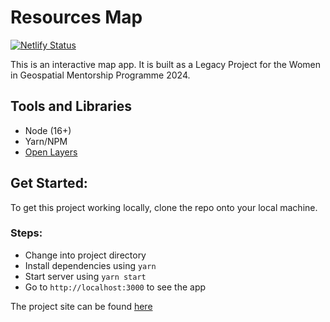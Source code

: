 # Resources Map

[![Netlify Status](https://api.netlify.com/api/v1/badges/ca727c11-8407-4ef0-ac22-99afeb655c8b/deploy-status)](https://app.netlify.com/sites/africa-resources/deploys)

This is an interactive map app. 
It is built as a Legacy Project for the Women in Geospatial Mentorship Programme 2024.

## Tools and Libraries
- Node (16+)
- Yarn/NPM
- [Open Layers](https://www.npmjs.com/package/ol)

## Get Started:
To get this project working locally, clone the repo onto your local machine. 

### Steps:
- Change into project directory
- Install dependencies using ```yarn```
- Start server using ```yarn start```
- Go to ```http://localhost:3000``` to see the app


The project site can be found [here](https://africa-resources.netlify.app/)




